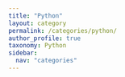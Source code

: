 ```yaml
---
title: "Python"
layout: category
permalink: /categories/python/
author_profile: true
taxonomy: Python
sidebar:
  nav: "categories"
---
```

